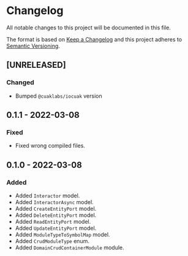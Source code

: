 # Changelog
All notable changes to this project will be documented in this file.

The format is based on [Keep a Changelog](http://keepachangelog.com/en/1.0.0/)
and this project adheres to [Semantic Versioning](http://semver.org/spec/v2.0.0.html).

<!--
## [UNRELEASED]

### Added
### Changed
### Deprecated
### Removed
### Fixed
### Security
### Docs
-->




## [UNRELEASED]

### Changed
- Bumped `@cuaklabs/iocuak` version




## 0.1.1 - 2022-03-08

### Fixed
- Fixed wrong compiled files.




## 0.1.0 - 2022-03-08

### Added
- Added `Interactor` model.
- Added `InteractorAsync` model.
- Added `CreateEntityPort` model.
- Added `DeleteEntityPort` model.
- Added `ReadEntityPort` model.
- Added `UpdateEntityPort` model.
- Added `ModuleTypeToSymbolMap` model.
- Added `CrudModuleType` enum.
- Added `DomainCrudContainerModule` module.
